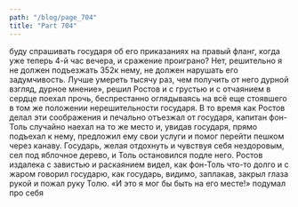 ```yaml
---
path: "/blog/page_704"
title: "Part 704"
---
```


буду спрашивать государя об его приказаниях на правый фланг, когда уже теперь 4-й час вечера, и сражение проиграно? Нет, решительно я не должен подъезжать 
352к нему, не должен нарушать его задумчивость. Лучше умереть тысячу раз, чем получить от него дурной взгляд, дурное мнение», решил Ростов и с грустью и с отчаянием в сердце поехал прочь, беспрестанно оглядываясь на всё еще стоявшего в том же положении нерешительности государя.
В то время как Ростов делал эти соображения и печально отъезжал от государя, капитан фон-Толь случайно наехал на то же место и, увидав государя, прямо подъехал к нему, предложил ему свои услуги и помог перейти пешком через канаву. Государь, желая отдохнуть и чувствуя себя нездоровым, сел под яблочное дерево, и Толь остановился подле него. Ростов издалека с завистью и раскаянием видел, как фон-Толь что-то долго и с жаром говорил государю, как государь, видимо, заплакав, закрыл глаза рукой и пожал руку Толю.
«И это я мог бы быть на его месте!» подумал про себя 
